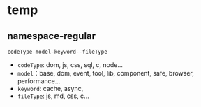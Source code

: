 # temp

## namespace-regular

`codeType-model-keyword--fileType`

- `codeType`: dom, js, css, sql, c, node...
- `model`：base, dom, event, tool, lib, component, safe, browser, performance...
- `keyword`: cache, async, 
- `fileType`: js, md, css, c...
